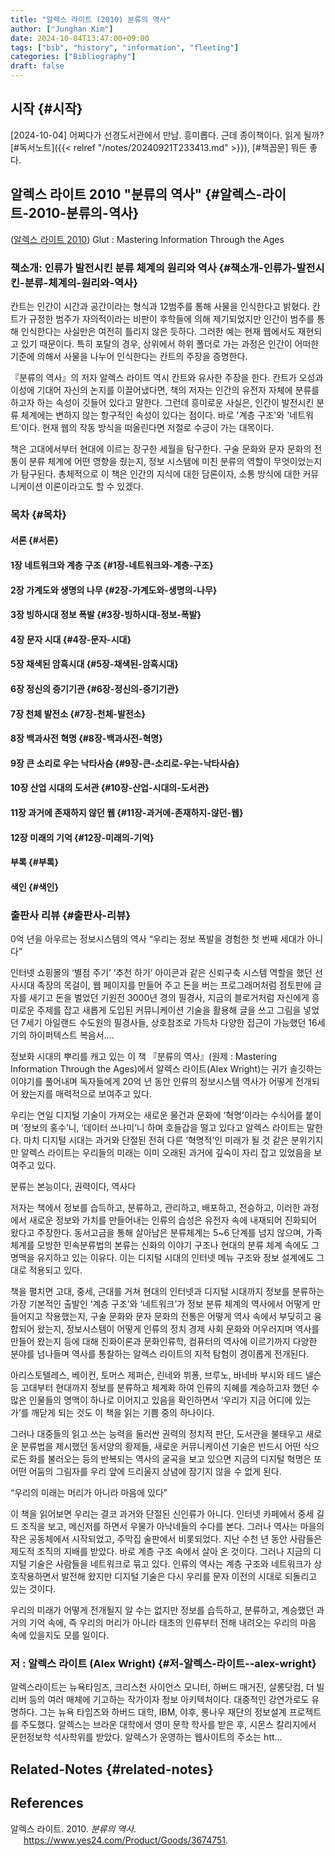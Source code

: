 ```yaml
---
title: "알렉스 라이트 (2010) 분류의 역사"
author: ["Junghan Kim"]
date: 2024-10-04T13:47:00+09:00
tags: ["bib", "history", "information", "fleeting"]
categories: ["Bibliography"]
draft: false
---
```


<!--more-->


## 시작 {#시작}

[2024-10-04] 어쩌다가 선경도서관에서 만남. 흥미롭다. 근데 종이책이다. 읽게 될까? [#독서노트]({{< relref "/notes/20240921T233413.md" >}}), [#책꼽문] 뭐든 좋다.


## 알렉스 라이트 2010 "분류의 역사" {#알렉스-라이트-2010-분류의-역사}

(<a href="#citeproc_bib_item_1">알렉스 라이트 2010</a>) Glut : Mastering Information Through the Ages


### 책소개: 인류가 발전시킨 분류 체계의 원리와 역사 {#책소개-인류가-발전시킨-분류-체계의-원리와-역사}

칸트는 인간이 시간과 공간이라는 형식과 12범주를 통해 사물을 인식한다고 밝혔다. 칸트가 규정한 범주가 자의적이라는 비판이 후학들에 의해 제기되었지만 인간이 범주를 통해 인식한다는 사실만은 여전히 틀리지 않은 듯하다. 그러한 예는 현재 웹에서도 재현되고 있기 때문이다. 특히 포탈의 경우, 상위에서 하위 폴더로 가는 과정은 인간이 어떠한 기준에 의해서 사물을 나누어 인식한다는 칸트의 주장을 증명한다.

『분류의 역사』의 저자 알렉스 라이트 역시 칸트와 유사한 주장을 한다. 칸트가 오성과 이성에 기대어 자신의 논지를 이끌어냈다면, 책의 저자는 인간의 유전자 자체에 분류를 하고자 하는 속성이 깃들어 있다고 말한다. 그런데 흥미로운 사실은, 인간이 발전시킨 분류 체계에는 변하지 않는 항구적인 속성이 있다는 점이다. 바로 '계층 구조'와 '네트워트'이다. 현재 웹의 작동 방식을 떠올린다면 저절로 수긍이 가는 대목이다.

책은 고대에서부터 현대에 이르는 장구한 세월을 탐구한다. 구술 문화와 문자 문화의 전통이 분류 체계에 어떤 영향을 줬는지, 정보 시스템에 미친 분류의 역할이 무엇이었는지가 탐구된다. 총체적으로 이 책은 인간의 지식에 대한 담론이자, 소통 방식에 대한 커뮤니케이션 이론이라고도 할 수 있겠다.


### 목차 {#목차}


#### 서론 {#서론}


#### 1장 네트워크와 계층 구조 {#1장-네트워크와-계층-구조}


#### 2장 가계도와 생명의 나무 {#2장-가계도와-생명의-나무}


#### 3장 빙하시대 정보 폭발 {#3장-빙하시대-정보-폭발}


#### 4장 문자 시대 {#4장-문자-시대}


#### 5장 채색된 암흑시대 {#5장-채색된-암흑시대}


#### 6장 정신의 증기기관 {#6장-정신의-증기기관}


#### 7장 천체 발전소 {#7장-천체-발전소}


#### 8장 백과사전 혁명 {#8장-백과사전-혁명}


#### 9장 큰 소리로 우는 낙타사슴 {#9장-큰-소리로-우는-낙타사슴}


#### 10장 산업 시대의 도서관 {#10장-산업-시대의-도서관}


#### 11장 과거에 존재하지 않던 웹 {#11장-과거에-존재하지-않던-웹}


#### 12장 미래의 기억 {#12장-미래의-기억}


#### 부록 {#부록}


#### 색인 {#색인}


### 출판사 리뷰 {#출판사-리뷰}

0억 년을 아우르는 정보시스템의 역사 “우리는 정보 폭발을 경험한 첫 번째 세대가 아니다”

인터넷 쇼핑몰의 ‘별점 주기’ ‘추천 하기’ 아이콘과 같은 신뢰구축 시스템 역할을 했던 선사시대 족장의 목걸이, 웹 페이지를 만들어 주고 돈을 버는 프로그래머처럼 점토판에 글자를 새기고 돈을 벌었던 기원전 3000년 경의 필경사, 지금의 블로거처럼 자신에게 흥미로운 주제를 잡고 새롭게 도입된 커뮤니케이션 기술을 활용해 글을 쓰고 그림을 넣었던 7세기 아일랜드 수도원의 필경사들, 상호참조로 가득차 다양한 접근이 가능했던 16세기의 하이퍼텍스트 복음서....

정보화 시대의 뿌리를 캐고 있는 이 책 『분류의 역사』(원제 : Mastering Information Through the Ages)에서 알렉스 라이트(Alex Wright)는 귀가 솔깃하는 이야기를 풀어내며 독자들에게 20억 년 동안 인류의 정보시스템 역사가 어떻게 전개되어 왔는지를 매력적으로 보여주고 있다.

우리는 연일 디지털 기술이 가져오는 새로운 물건과 문화에 ‘혁명’이라는 수식어를 붙이며 ‘정보의 홍수’니, ‘데이터 쓰나미’니 하며 호들갑을 떨고 있다고 알렉스 라이트는 말한다. 마치 디지털 시대는 과거와 단절된 전혀 다른 ‘혁명적’인 미래가 될 것 같은 분위기지만 알렉스 라이트는 우리들의 미래는 이미 오래된 과거에 깊숙이 자리 잡고 있었음을 보여주고 있다.

분류는 본능이다, 권력이다, 역사다

저자는 책에서 정보를 습득하고, 분류하고, 관리하고, 배포하고, 전승하고, 이러한 과정에서 새로운 정보와 가치를 만들어내는 인류의 습성은 유전자 속에 내재되어 진화되어 왔다고 주장한다. 동서고금을 통해 살아남은 분류체계는 5~6 단계를 넘지 않으며, 가족 체계를 모방한 민속분류법의 본류는 신화의 이야기 구조나 현대의 분류 체계 속에도 그 명맥을 유지하고 있는 이유다. 이는 디지털 시대의 인터넷 메뉴 구조와 정보 설계에도 그대로 적용되고 있다.

책을 펼치면 고대, 중세, 근대를 거쳐 현대의 인터넷과 디지털 시대까지 정보를 분류하는 가장 기본적인 출발인 ‘계층 구조’와 ‘네트워크’가 정보 분류 체계의 역사에서 어떻게 만들어지고 작용했는지, 구술 문화와 문자 문화의 전통은 어떻게 역사 속에서 부딪히고 융합되어 왔는지, 정보시스템이 어떻게 인류의 정치 경제 사회 문화와 어우러지며 역사를 만들어 왔는지 등에 대해 진화이론과 문화인류학, 컴퓨터의 역사에 이르기까지 다양한 분야를 넘나들며 역사를 통찰하는 알렉스 라이트의 지적 탐험이 경이롭게 전개된다.

아리스토텔레스, 베이컨, 토머스 제퍼슨, 린네와 뷔퐁, 브루노, 바네바 부시와 테드 넬슨 등 고대부터 현대까지 정보를 분류하고 체계화 하여 인류의 지혜를 계승하고자 했던 수많은 인물들의 명맥이 하나로 이어지고 있음을 확인하면서 ‘우리가 지금 어디에 있는가’를 깨닫게 되는 것도 이 책을 읽는 기쁨 중의 하나이다.

그러나 대중들의 읽고 쓰는 능력을 둘러싼 권력의 정치적 판단, 도서관을 불태우고 새로운 분류법을 제시했던 동서양의 황제들, 새로운 커뮤니케이션 기술은 반드시 어떤 식으로든 화를 불러오는 등의 반복되는 역사의 굴곡을 보고 있으면 지금의 디지털 혁명은 또 어떤 어둠의 그림자를 우리 앞에 드리울지 상념에 잠기지 않을 수 없게 된다.

“우리의 미래는 머리가 아니라 마음에 있다”

이 책을 읽어보면 우리는 결코 과거와 단절된 신인류가 아니다. 인터넷 카페에서 중세 길드 조직을 보고, 메신저를 하면서 우물가 아낙네들의 수다를 본다. 그러나 역사는 마을의 작은 공동체에서 시작되었고, 주막집 술판에서 비롯되었다. 지난 수천 년 동안 사람들은 제도적 조직의 지배를 받았다. 바로 계층 구조 속에서 살아 온 것이다. 그러나 지금의 디지털 기술은 사람들을 네트워크로 묶고 있다. 인류의 역사는 계층 구조와 네트워크가 상호작용하면서 발전해 왔지만 디지털 기술은 다시 우리를 문자 이전의 시대로 되돌리고 있는 것이다.

우리의 미래가 어떻게 전개될지 알 수는 없지만 정보를 습득하고, 분류하고, 계승했던 과거의 기억 속에, 즉 우리의 머리가 아니라 태초의 인류부터 전해 내려오는 우리의 마음 속에 있을지도 모를 일이다.


### 저 : 알렉스 라이트 (Alex Wright) {#저-알렉스-라이트--alex-wright}

알렉스라이트는 뉴욕타임즈, 크리스천 사이언스 모니터, 하버드 매거진, 살롱닷컴, 더 빌리버 등의 여러 매체에 기고하는 작가이자 정보 아키텍처이다. 대중적인 강연가로도 유명하다. 그는 뉴욕 타임즈와 하버드 대학, IBM, 야후, 롱나우 재단의 정보설계 프로젝트를 주도했다. 알렉스는 브라운 대학에서 영미 문학 학사를 받은 후, 시몬스 칼리지에서 문헌정보학 석사학위를 받았다. 알렉스가 운영하는 웹사이트의 주소는 htt...


## Related-Notes {#related-notes}

## References

<style>.csl-entry{text-indent: -1.5em; margin-left: 1.5em;}</style><div class="csl-bib-body">
  <div class="csl-entry"><a id="citeproc_bib_item_1"></a>알렉스 라이트. 2010. <i>분류의 역사</i>. <a href="https://www.yes24.com/Product/Goods/3674751">https://www.yes24.com/Product/Goods/3674751</a>.</div>
</div>
